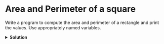 # Area and Perimeter of a square

Write a program to compute the area and perimeter of a rectangle and print the values. Use appropriately named variables.

<details>
<summary style="font-weight:bold">Solution</summary>
<br>

```python
shortSide = int(input())
longSide = int(input())
area = shortSide *  longSide
print(area)
perimeter = (2 * shortSide) + (2 * longSide)
print(perimeter)
```
</details>